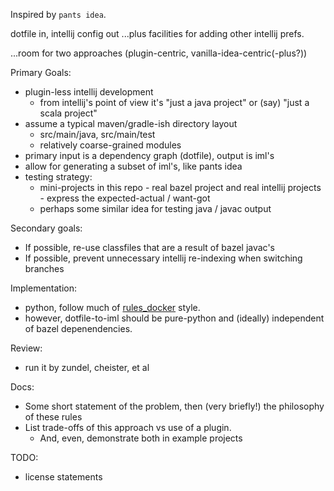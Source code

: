 Inspired by `pants idea`.

dotfile in, intellij config out
...plus facilities for adding other intellij prefs.

...room for two approaches (plugin-centric, vanilla-idea-centric(-plus?))

Primary Goals:
- plugin-less intellij development
  - from intellij's point of view it's "just a java project" or (say) "just a scala project"
- assume a typical maven/gradle-ish directory layout
  - src/main/java, src/main/test
  - relatively coarse-grained modules
- primary input is a dependency graph (dotfile), output is iml's
- allow for generating a subset of iml's, like pants idea
- testing strategy:
  - mini-projects in this repo - real bazel project and real intellij projects - express the expected-actual / want-got
  - perhaps some similar idea for testing java / javac output

Secondary goals:
- If possible, re-use classfiles that are a result of bazel javac's
- If possible, prevent unnecessary intellij re-indexing when switching branches

Implementation:
- python, follow much of [rules_docker](https://github.com/bazelbuild/rules_docker/tree/master/container) style.
- however, dotfile-to-iml should be pure-python and (ideally) independent of bazel depenendencies.

Review:
- run it by zundel, cheister, et al

Docs:
- Some short statement of the problem, then (very briefly!) the philosophy of these rules
- List trade-offs of this approach vs use of a plugin.
  - And, even, demonstrate both in example projects

TODO:
- license statements

